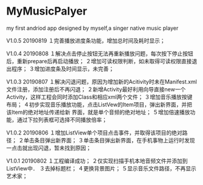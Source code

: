 # MyMusicPalyer
my first andriod app designed by myself,a singer native music player

V1.0.5   20190819
１完善播放进度条功能，增加总时间及耗时显示；


V1.0.4   20190808
１解决点击停止按钮无法再重新播放问题，每次按下停止按钮后，重新prepare后再启动播放；
２增加可读权限判断，如未取得可读权限直接退出程序；
３增加进度条及时间显示，未完善；


V1.0.3   20190807
１解决闪退问题，原因为增加新的Acitivity时未在Manifest.xml文件注册，添加注册后不再闪退；
２新增Activity最好利用向导直接new一个Activity，这样工程会同时添加Class和相应xml两个文件；
３增加音乐播放按键布局；
４初步实现音乐播放功能，点击ListVew的Item项目，弹出新界面，并把该Item的绝对地址传递给新
界面，就是单个音频的绝对地址；
５增加倍速播放功能，通过下拉列表框可选择不同播放倍率；


V1.0.2   20190806
１增加ListView单个项目点击事件，并取得该项目的绝对路径；
２单击条目弹出新界面；
３单击条目弹出新界面，在手机事物上运行时发现一点击就出现闪退，暂未找到原因；

V1.0.1   20190802
１工程编译成功；
２仅实现扫描手机本地音频文件并添加到ListView中．
３去掉标题栏；
４更换背景图片；
５显示音乐文件路径，不再显示艺术家；